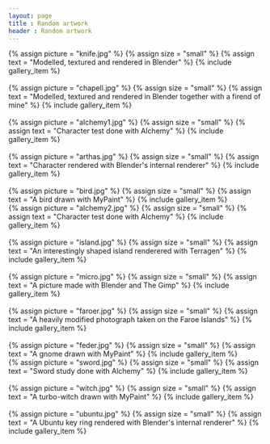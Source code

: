 ```yaml
---
layout: page
title : Random artwork
header : Random artwork
---
```


<div class="row magnific-gallery">
    <div class="col-sm-4">
        {% assign picture = "knife.jpg" %}
        {% assign size = "small" %}
        {% assign text = "Modelled, textured and rendered in Blender" %}
        {% include gallery_item %}
        <br /><br />
        {% assign picture = "chapell.jpg" %}
        {% assign size = "small" %}
        {% assign text = "Modelled, textured and rendered in Blender together with a firend of mine" %}
        {% include gallery_item %}
        <br /><br />
        {% assign picture = "alchemy1.jpg" %}
        {% assign size = "small" %}
        {% assign text = "Character test done with Alchemy" %}
        {% include gallery_item %}
        <br /><br />
        {% assign picture = "arthas.jpg" %}
        {% assign size = "small" %}
        {% assign text = "Character rendered with Blender's internal renderer" %}
        {% include gallery_item %}
        <br /><br />
        {% assign picture = "bird.jpg" %}
        {% assign size = "small" %}
        {% assign text = "A bird drawn with MyPaint" %}
        {% include gallery_item %}
    </div>
    <div class="col-sm-4">
        {% assign picture = "alchemy2.jpg" %}
        {% assign size = "small" %}
        {% assign text = "Character test done with Alchemy" %}
        {% include gallery_item %}
        <br /><br />
        {% assign picture = "island.jpg" %}
        {% assign size = "small" %}
        {% assign text = "An interestingly shaped island renderered with Terragen" %}
        {% include gallery_item %}
        <br /><br />
        {% assign picture = "micro.jpg" %}
        {% assign size = "small" %}
        {% assign text = "A picture made with Blender and The Gimp" %}
        {% include gallery_item %}
        <br /><br />
        {% assign picture = "faroer.jpg" %}
        {% assign size = "small" %}
        {% assign text = "A heavily modified photograph taken on the Faroe Islands" %}
        {% include gallery_item %}
        <br /><br />
        {% assign picture = "feder.jpg" %}
        {% assign size = "small" %}
        {% assign text = "A gnome drawn with MyPaint" %}
        {% include gallery_item %}
    </div>
    <div class="col-sm-4">
        {% assign picture = "sword.jpg" %}
        {% assign size = "small" %}
        {% assign text = "Sword study done with Alchemy" %}
        {% include gallery_item %}
        <br /><br />
        {% assign picture = "witch.jpg" %}
        {% assign size = "small" %}
        {% assign text = "A turbo-witch drawn with MyPaint" %}
        {% include gallery_item %}
        <br /><br />
        {% assign picture = "ubuntu.jpg" %}
        {% assign size = "small" %}
        {% assign text = "A Ubuntu key ring rendered with Blender's internal renderer" %}
        {% include gallery_item %}
    </div>
</div>

